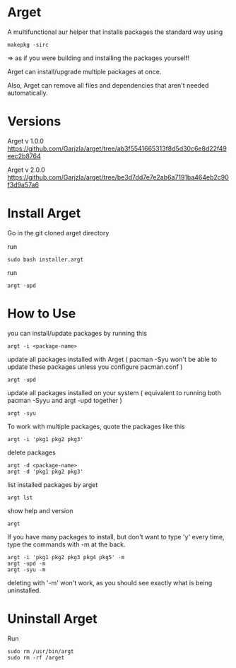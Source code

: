 # Arget
A multifunctional aur helper that installs packages the standard way using

    makepkg -sirc
=> as if you were building and installing the packages yourself!

Arget can install/upgrade multiple packages at once.

Also, Arget can remove all files and dependencies that aren't needed automatically.

# Versions
Arget v 1.0.0 https://github.com/Garjzla/arget/tree/ab3f5541665313f8d5d30c6e8d22f49eec2b8764

Arget v 2.0.0 https://github.com/Garjzla/arget/tree/be3d7dd7e7e2ab6a7191ba464eb2c90f3d9a57a6
# Install Arget
Go in the git cloned arget directory

run

    sudo bash installer.argt
run

    argt -upd

# How to Use
you can install/update packages by running this

    argt -i <package-name>
update all packages installed with Arget ( pacman -Syu won't be able to update these packages unless you configure pacman.conf )

    argt -upd

update all packages installed on your system ( equivalent to running both pacman -Syyu and argt -upd together )

    argt -syu

To work with multiple packages, quote the packages like this

    argt -i 'pkg1 pkg2 pkg3'
delete packages

    argt -d <package-name>
    argt -d 'pkg1 pkg2 pkg3'
list installed packages by arget

    argt lst
show help and version

    argt
If you have many packages to install, but don't want to type 'y' every time, type the commands with -m at the back.

    argt -i 'pkg1 pkg2 pkg3 pkg4 pkg5' -m
    argt -upd -m
    argt -syu -m
deleting with '-m' won't work, as you should see exactly what is being uninstalled.

# Uninstall Arget
Run

    sudo rm /usr/bin/argt
    sudo rm -rf /arget
